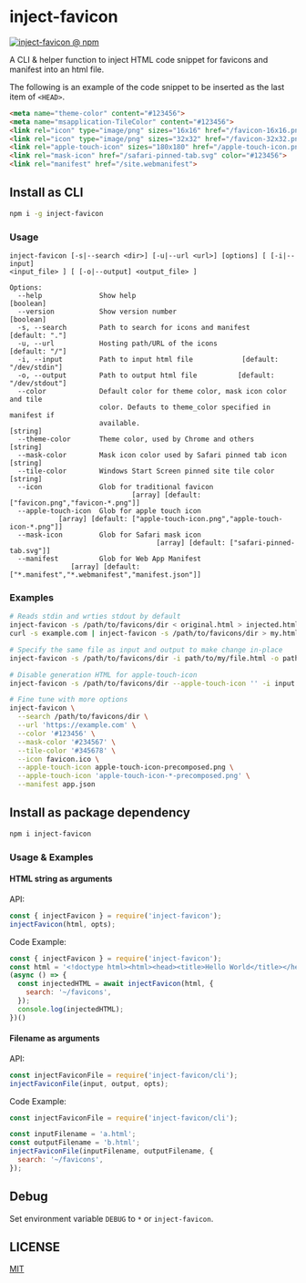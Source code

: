 inject-favicon
===========

[![inject-favicon @ npm](https://badgen.net/npm/v/inject-favicon)](https://www.npmjs.com/package/inject-favicon)

A CLI & helper function to inject HTML code snippet for favicons and manifest into an html file.

The following is an example of the code snippet to be inserted as the last item of `<HEAD>`.

```html
<meta name="theme-color" content="#123456">
<meta name="msapplication-TileColor" content="#123456">
<link rel="icon" type="image/png" sizes="16x16" href="/favicon-16x16.png">
<link rel="icon" type="image/png" sizes="32x32" href="/favicon-32x32.png">
<link rel="apple-touch-icon" sizes="180x180" href="/apple-touch-icon.png">
<link rel="mask-icon" href="/safari-pinned-tab.svg" color="#123456">
<link rel="manifest" href="/site.webmanifest">
```


## Install as CLI

```sh
npm i -g inject-favicon
```

### Usage

```
inject-favicon [-s|--search <dir>] [-u|--url <url>] [options] [ [-i|--input]
<input_file> ] [ [-o|--output] <output_file> ]

Options:
  --help              Show help                                        [boolean]
  --version           Show version number                              [boolean]
  -s, --search        Path to search for icons and manifest       [default: "."]
  -u, --url           Hosting path/URL of the icons               [default: "/"]
  -i, --input         Path to input html file            [default: "/dev/stdin"]
  -o, --output        Path to output html file          [default: "/dev/stdout"]
  --color             Default color for theme color, mask icon color and tile
                      color. Defauts to theme_color specified in manifest if
                      available.                                        [string]
  --theme-color       Theme color, used by Chrome and others            [string]
  --mask-color        Mask icon color used by Safari pinned tab icon    [string]
  --tile-color        Windows Start Screen pinned site tile color       [string]
  --icon              Glob for traditional favicon
                              [array] [default: ["favicon.png","favicon-*.png"]]
  --apple-touch-icon  Glob for apple touch icon
            [array] [default: ["apple-touch-icon.png","apple-touch-icon-*.png"]]
  --mask-icon         Glob for Safari mask icon
                                    [array] [default: ["safari-pinned-tab.svg"]]
  --manifest          Glob for Web App Manifest
               [array] [default: ["*.manifest","*.webmanifest","manifest.json"]]
```

### Examples

```sh
# Reads stdin and wrties stdout by default
inject-favicon -s /path/to/favicons/dir < original.html > injected.html
curl -s example.com | inject-favicon -s /path/to/favicons/dir > my.html

# Specify the same file as input and output to make change in-place
inject-favicon -s /path/to/favicons/dir -i path/to/my/file.html -o path/to/my/file.html

# Disable generation HTML for apple-touch-icon
inject-favicon -s /path/to/favicons/dir --apple-touch-icon '' -i input.html -o output.html

# Fine tune with more options
inject-favicon \
  --search /path/to/favicons/dir \
  --url 'https://example.com' \
  --color '#123456' \
  --mask-color '#234567' \
  --tile-color '#345678' \
  --icon favicon.ico \
  --apple-touch-icon apple-touch-icon-precomposed.png \
  --apple-touch-icon 'apple-touch-icon-*-precomposed.png' \
  --manifest app.json
```


## Install as package dependency

```sh
npm i inject-favicon
```

### Usage & Examples

#### HTML string as arguments

API:

```js
const { injectFavicon } = require('inject-favicon');
injectFavicon(html, opts);
```

Code Example:

```js
const { injectFavicon } = require('inject-favicon');
const html = '<!doctype html><html><head><title>Hello World</title></head><body>Morning World</body></html>';
(async () => {
  const injectedHTML = await injectFavicon(html, {
    search: '~/favicons',
  });
  console.log(injectedHTML);
})()
```

#### Filename as arguments

API:

```js
const injectFaviconFile = require('inject-favicon/cli');
injectFaviconFile(input, output, opts);
```

Code Example:

```js
const injectFaviconFile = require('inject-favicon/cli');

const inputFilename = 'a.html';
const outputFilename = 'b.html';
injectFaviconFile(inputFilename, outputFilename, {
  search: '~/favicons',
});
```


## Debug

Set environment variable `DEBUG` to `*` or `inject-favicon`.


## LICENSE

[MIT](LICENSE)
